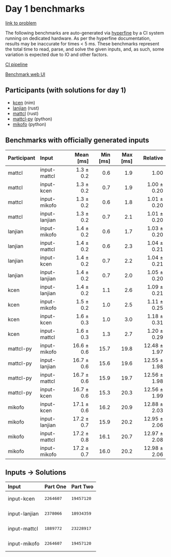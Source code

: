 # Day 1 benchmarks

[link to problem](https://adventofcode.com/2024/day/1)

The following benchmarks are auto-generated via
[hyperfine](https://github.com/sharkdp/hyperfine) by a CI system running on
dedicated hardware. As per the hyperfine documentation, results may be
inaccurate for times < 5 ms. These benchmarks represent the total time to read,
parse, and solve the given inputs, and, as such, some variation is expected due
to IO and other factors.

[CI pipeline](http://ci.papercode.net:8080/teams/main/pipelines/aoc2024)

[Benchmark web UI](https://aoc.ancalagon.black)


## Participants (with solutions for day 1)

- [kcen](https://github.com/kcen/aoc2024) (nim)
- [lanjian](https://github.com/lanjian/aoc-2024) (rust)
- [mattcl](https://github.com/mattcl/aoc2024) (rust)
- [mattcl-py](https://github.com/mattcl/aoc2024-py) (python)
- [mikofo](https://github.com/mikofo/aoc2024) (python)


## Benchmarks with officially generated inputs

| Participant | Input | Mean [ms] | Min [ms] | Max [ms] | Relative |
|:---|:---|---:|---:|---:|---:|
| mattcl | input-mattcl | 1.3 ± 0.2 | 0.6 | 1.9 | 1.00 |
| mattcl | input-kcen | 1.3 ± 0.2 | 0.7 | 1.9 | 1.00 ± 0.20 |
| mattcl | input-mikofo | 1.3 ± 0.2 | 0.6 | 1.8 | 1.01 ± 0.20 |
| mattcl | input-lanjian | 1.3 ± 0.2 | 0.7 | 2.1 | 1.01 ± 0.20 |
| lanjian | input-mikofo | 1.4 ± 0.2 | 0.6 | 1.7 | 1.03 ± 0.20 |
| lanjian | input-mattcl | 1.4 ± 0.2 | 0.6 | 2.3 | 1.04 ± 0.21 |
| lanjian | input-kcen | 1.4 ± 0.2 | 0.7 | 2.2 | 1.04 ± 0.21 |
| lanjian | input-lanjian | 1.4 ± 0.2 | 0.7 | 2.0 | 1.05 ± 0.20 |
| kcen | input-lanjian | 1.4 ± 0.2 | 1.1 | 2.6 | 1.09 ± 0.21 |
| kcen | input-mikofo | 1.5 ± 0.2 | 1.0 | 2.5 | 1.11 ± 0.25 |
| kcen | input-kcen | 1.6 ± 0.3 | 1.0 | 3.0 | 1.18 ± 0.31 |
| kcen | input-mattcl | 1.6 ± 0.3 | 1.3 | 2.7 | 1.20 ± 0.29 |
| mattcl-py | input-mikofo | 16.6 ± 0.6 | 15.7 | 19.8 | 12.48 ± 1.97 |
| mattcl-py | input-lanjian | 16.7 ± 0.6 | 15.6 | 19.6 | 12.55 ± 1.98 |
| mattcl-py | input-mattcl | 16.7 ± 0.6 | 15.9 | 19.7 | 12.56 ± 1.98 |
| mattcl-py | input-kcen | 16.7 ± 0.6 | 15.3 | 20.3 | 12.56 ± 1.99 |
| mikofo | input-kcen | 17.1 ± 0.6 | 16.2 | 20.9 | 12.88 ± 2.03 |
| mikofo | input-lanjian | 17.2 ± 0.7 | 15.9 | 20.2 | 12.95 ± 2.06 |
| mikofo | input-mattcl | 17.2 ± 0.8 | 16.1 | 20.7 | 12.97 ± 2.08 |
| mikofo | input-mikofo | 17.2 ± 0.7 | 16.0 | 20.2 | 12.98 ± 2.06 |


## Inputs -> Solutions

| Input | Part One | Part Two |
|:---|:---|:---|
|input-kcen|<pre>2264607</pre>|<pre>19457120</pre>|
|input-lanjian|<pre>2378066</pre>|<pre>18934359</pre>|
|input-mattcl|<pre>1889772</pre>|<pre>23228917</pre>|
|input-mikofo|<pre>2264607</pre>|<pre>19457120</pre>|